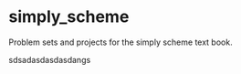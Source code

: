 simply_scheme
=============

Problem sets and projects for the simply scheme text book.

sdsadasdasdasdangs

